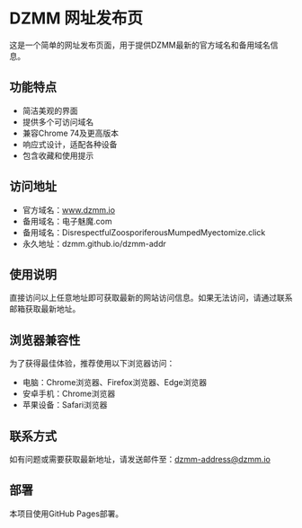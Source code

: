 # DZMM 网址发布页

这是一个简单的网址发布页面，用于提供DZMM最新的官方域名和备用域名信息。

## 功能特点

- 简洁美观的界面
- 提供多个可访问域名
- 兼容Chrome 74及更高版本
- 响应式设计，适配各种设备
- 包含收藏和使用提示

## 访问地址

- 官方域名：www.dzmm.io
- 备用域名：电子魅魔.com
- 备用域名：DisrespectfulZoosporiferousMumpedMyectomize.click
- 永久地址：dzmm.github.io/dzmm-addr

## 使用说明

直接访问以上任意地址即可获取最新的网站访问信息。如果无法访问，请通过联系邮箱获取最新地址。

## 浏览器兼容性

为了获得最佳体验，推荐使用以下浏览器访问：
- 电脑：Chrome浏览器、Firefox浏览器、Edge浏览器
- 安卓手机：Chrome浏览器
- 苹果设备：Safari浏览器

## 联系方式

如有问题或需要获取最新地址，请发送邮件至：dzmm-address@dzmm.io

## 部署

本项目使用GitHub Pages部署。
